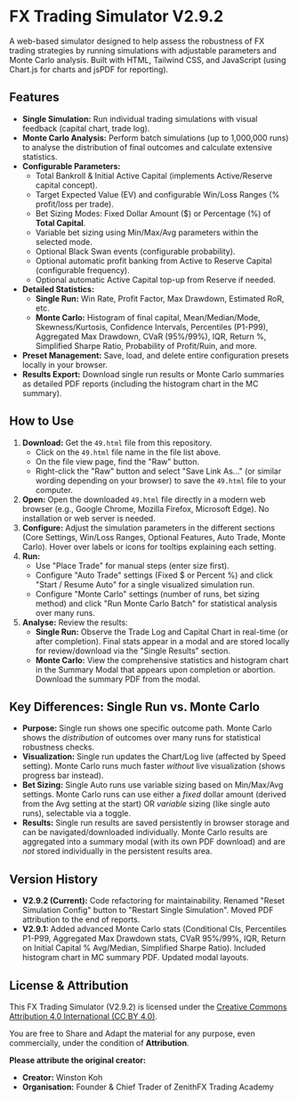 # FX Trading Simulator V2.9.2

A web-based simulator designed to help assess the robustness of FX trading strategies by running simulations with adjustable parameters and Monte Carlo analysis. Built with HTML, Tailwind CSS, and JavaScript (using Chart.js for charts and jsPDF for reporting).

## Features

*   **Single Simulation:** Run individual trading simulations with visual feedback (capital chart, trade log).
*   **Monte Carlo Analysis:** Perform batch simulations (up to 1,000,000 runs) to analyse the distribution of final outcomes and calculate extensive statistics.
*   **Configurable Parameters:**
    *   Total Bankroll & Initial Active Capital (implements Active/Reserve capital concept).
    *   Target Expected Value (EV) and configurable Win/Loss Ranges (% profit/loss per trade).
    *   Bet Sizing Modes: Fixed Dollar Amount ($) or Percentage (%) of **Total Capital**.
    *   Variable bet sizing using Min/Max/Avg parameters within the selected mode.
    *   Optional Black Swan events (configurable probability).
    *   Optional automatic profit banking from Active to Reserve Capital (configurable frequency).
    *   Optional automatic Active Capital top-up from Reserve if needed.
*   **Detailed Statistics:**
    *   **Single Run:** Win Rate, Profit Factor, Max Drawdown, Estimated RoR, etc.
    *   **Monte Carlo:** Histogram of final capital, Mean/Median/Mode, Skewness/Kurtosis, Confidence Intervals, Percentiles (P1-P99), Aggregated Max Drawdown, CVaR (95%/99%), IQR, Return %, Simplified Sharpe Ratio, Probability of Profit/Ruin, and more.
*   **Preset Management:** Save, load, and delete entire configuration presets locally in your browser.
*   **Results Export:** Download single run results or Monte Carlo summaries as detailed PDF reports (including the histogram chart in the MC summary).

## How to Use

1.  **Download:** Get the `49.html` file from this repository.
    *   Click on the `49.html` file name in the file list above.
    *   On the file view page, find the "Raw" button.
    *   Right-click the "Raw" button and select "Save Link As..." (or similar wording depending on your browser) to save the `49.html` file to your computer.
2.  **Open:** Open the downloaded `49.html` file directly in a modern web browser (e.g., Google Chrome, Mozilla Firefox, Microsoft Edge). No installation or web server is needed.
3.  **Configure:** Adjust the simulation parameters in the different sections (Core Settings, Win/Loss Ranges, Optional Features, Auto Trade, Monte Carlo). Hover over labels or icons for tooltips explaining each setting.
4.  **Run:**
    *   Use "Place Trade" for manual steps (enter size first).
    *   Configure "Auto Trade" settings (Fixed $ or Percent %) and click "Start / Resume Auto" for a single visualized simulation run.
    *   Configure "Monte Carlo" settings (number of runs, bet sizing method) and click "Run Monte Carlo Batch" for statistical analysis over many runs.
5.  **Analyse:** Review the results:
    *   **Single Run:** Observe the Trade Log and Capital Chart in real-time (or after completion). Final stats appear in a modal and are stored locally for review/download via the "Single Results" section.
    *   **Monte Carlo:** View the comprehensive statistics and histogram chart in the Summary Modal that appears upon completion or abortion. Download the summary PDF from the modal.

## Key Differences: Single Run vs. Monte Carlo

*   **Purpose:** Single run shows one specific outcome path. Monte Carlo shows the *distribution* of outcomes over many runs for statistical robustness checks.
*   **Visualization:** Single run updates the Chart/Log live (affected by Speed setting). Monte Carlo runs much faster *without* live visualization (shows progress bar instead).
*   **Bet Sizing:** Single Auto runs use variable sizing based on Min/Max/Avg settings. Monte Carlo runs can use either a *fixed* dollar amount (derived from the Avg setting at the start) OR *variable* sizing (like single auto runs), selectable via a toggle.
*   **Results:** Single run results are saved persistently in browser storage and can be navigated/downloaded individually. Monte Carlo results are aggregated into a summary modal (with its own PDF download) and are *not* stored individually in the persistent results area.

## Version History

*   **V2.9.2 (Current):** Code refactoring for maintainability. Renamed "Reset Simulation Config" button to "Restart Single Simulation". Moved PDF attribution to the end of reports.
*   **V2.9.1:** Added advanced Monte Carlo stats (Conditional CIs, Percentiles P1-P99, Aggregated Max Drawdown stats, CVaR 95%/99%, IQR, Return on Initial Capital % Avg/Median, Simplified Sharpe Ratio). Included histogram chart in MC summary PDF. Updated modal layouts.

## License & Attribution

This FX Trading Simulator (V2.9.2) is licensed under the [Creative Commons Attribution 4.0 International (CC BY 4.0)](https://creativecommons.org/licenses/by/4.0/).

You are free to Share and Adapt the material for any purpose, even commercially, under the condition of **Attribution**.

**Please attribute the original creator:**
*   **Creator:** Winston Koh
*   **Organisation:** Founder & Chief Trader of ZenithFX Trading Academy
